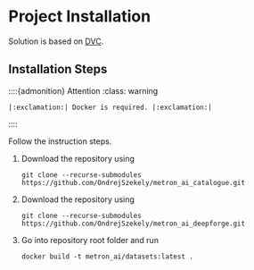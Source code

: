 # Project Installation

Solution is based on [DVC](https://dvc.org/).

## Installation Steps

::::{admonition} Attention
:class: warning

```{eval-rst}
|:exclamation:| Docker is required. |:exclamation:|
```
::::


Follow the instruction steps.

1. Download the repository using
    ```shell
    git clone --recurse-submodules https://github.com/OndrejSzekely/metron_ai_catalogue.git
    ```
2. Download the repository using
    ```shell
    git clone --recurse-submodules https://github.com/OndrejSzekely/metron_ai_deepforge.git
    ```
3. Go into repository root folder and run
    ```shell
    docker build -t metron_ai/datasets:latest .
    ```